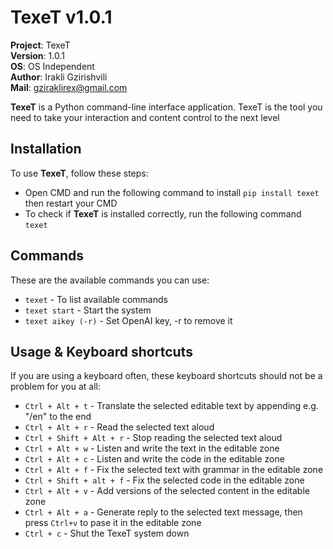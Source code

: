 # TexeT v1.0.1

**Project**: TexeT
<br>**Version**: 1.0.1
<br>**OS**: OS Independent
<br>**Author**: Irakli Gzirishvili
<br>**Mail**: gziraklirex@gmail.com

**TexeT** is a Python command-line interface application. TexeT is the tool you need to take your interaction and content control to the next level

## Installation

To use **TexeT**, follow these steps:

- Open CMD and run the following command to install `pip install texet` then restart your CMD
- To check if **TexeT** is installed correctly, run the following command `texet`

## Commands

These are the available commands you can use:

- `texet` - To list available commands
- `texet start` - Start the system
- `texet aikey (-r)` - Set OpenAI key, -r to remove it

## Usage & Keyboard shortcuts

If you are using a keyboard often, these keyboard shortcuts should not be a problem for you at all:

- `Ctrl + Alt + t` - Translate the selected editable text by appending e.g. "/en" to the end
- `Ctrl + Alt + r` - Read the selected text aloud
- `Ctrl + Shift + Alt + r` - Stop reading the selected text aloud
- `Ctrl + Alt + w` - Listen and write the text in the editable zone
- `Ctrl + Alt + c` - Listen and write the code in the editable zone
- `Ctrl + Alt + f` - Fix the selected text with grammar in the editable zone
- `Ctrl + Shift + alt + f` - Fix the selected code in the editable zone
- `Ctrl + Alt + v` - Add versions of the selected content in the editable zone
- `Ctrl + Alt + a` - Generate reply to the selected text message, then press `Ctrl+v` to pase it in the editable zone
- `Ctrl + c` - Shut the TexeT system down